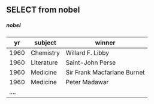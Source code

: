 ## SELECT from nobel

##### nobel
| yr    | subject    | winner                       |
|-------|------------|------------------------------|
| 1960  | Chemistry  | Willard F. Libby             |
| 1960  | Literature | Saint-John Perse             |
| 1960  | Medicine	 | Sir Frank Macfarlane Burnet  |
| 1960  | Medicine	 | Peter Madawar                |
|.... |
